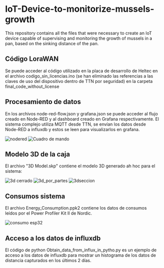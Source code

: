 # IoT-Device-to-monitorize-mussels-growth
This repository contains all the files that were necessary to create an IoT device capable of supervising and monitoring the growth of mussels in a pan, based on the sinking distance of the pan.

## Código LoraWAN

Se puede acceder al código utilizado en la placa de desarrollo de Heltec en el archivo codigo_sin_licencias.ino (se han eliminado las referencias a las claves de uso del dispositivo dentro de TTN por seguridad) en la carpeta final_code_without_license

## Procesamiento de datos

En los archivos node-red-flow.json y grafana.json se puede acceder al flujo creado en Node-RED y al dashboard creado en Grafana respectivamente. El sistema complejo utiliza MQTT desde TTN, se envían los datos desde Node-RED a influxdb y estos se leen para visualizarlos en grafana. 

![nodered](https://github.com/user-attachments/assets/6f0918a0-5dae-4ef5-a575-c72a3967741b)
![Cuadro de mando](https://github.com/user-attachments/assets/5cefb23b-d9eb-43d8-8d49-08b42276b445)


## Modelo 3D de la caja

El archivo "3D Model.skp" contiene el modelo 3D generado ah hoc para el sistema:


![3d cerrado](https://github.com/user-attachments/assets/840f5161-bb32-43cd-abab-4ae7a2babfd8)
![3d_por_partes](https://github.com/user-attachments/assets/af7e0a68-9c74-49de-b1e5-28ce628e061b)
![3dseccion](https://github.com/user-attachments/assets/3cf6e199-afca-49e2-9471-e60ee57151e2)

## Consumos sistema

El archivo Energy_Consumption.ppk2 contiene los datos de consumos leídos por el Power Profiler Kit II de Nordic.

![consumo esp32](https://github.com/user-attachments/assets/23a9b2a3-c2f1-4c24-a410-ddff9f65edc7)

## Acceso a los datos de influxdb

El código de python Obtain_data_from_influx_in_pytho.py es un ejemplo de acceso a los datos de influxdb para mostrar un histograma de los datos de distancia capturados en los últimos 2 días. 

